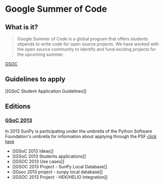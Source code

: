 # Google Summer of Code
## What is it?
> Google Summer of Code is a global program that offers students stipends to write code for open source projects. We have worked with the open source community to identify and fund exciting projects for the upcoming summer. 

[GSOC](https://google-melange.appspot.com/gsoc/homepage/google/gsoc2013)

## Guidelines to apply
 [[GSoC Student Application Guidelines]]
## Editions

### [GSoC 2013](http://www.google-melange.com/gsoc/homepage/google/gsoc2013)
In 2013 SunPy is participating under the umbrella of the Python Software Foundation's umbrella for information about applying through the PSF [click here](http://wiki.python.org/moin/SummerOfCode/2013)
* [[GSoC 2013 Ideas]]
* [[GSoC 2013 Students applications]]
* [[GSOC 2013 Use cases]]
* [[GSOC 2013 Project - SunPy Local Database]]
* [[Gsoc 2013 project - sunpy local database]]
* [[GSOC 2013 Project - HEK/HELIO Integration]]